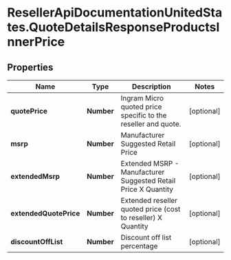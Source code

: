 # ResellerApiDocumentationUnitedStates.QuoteDetailsResponseProductsInnerPrice

## Properties

Name | Type | Description | Notes
------------ | ------------- | ------------- | -------------
**quotePrice** | **Number** | Ingram Micro quoted price specific to the reseller and quote. | [optional] 
**msrp** | **Number** | Manufacturer Suggested Retail Price | [optional] 
**extendedMsrp** | **Number** | Extended MSRP - Manufacturer Suggested Retail Price X Quantity | [optional] 
**extendedQuotePrice** | **Number** | Extended reseller quoted price (cost to reseller) X Quantity | [optional] 
**discountOffList** | **Number** | Discount off list percentage | [optional] 


